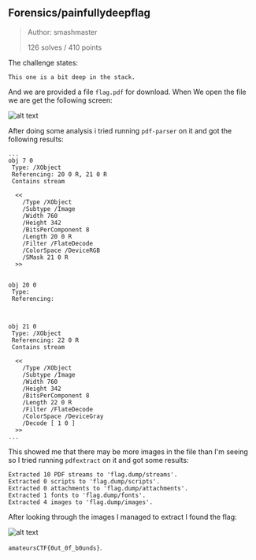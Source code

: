 ## Forensics/painfullydeepflag

>Author: smashmaster
>
>126 solves / 410 points

The challenge states:

```This one is a bit deep in the stack.```

And we are provided a file `flag.pdf` for download. When We open the file we are get the following screen:

![alt text](./openedpdf.png "Contents of the PDF file")

After doing some analysis i tried running `pdf-parser` on it and got the following results:

```
...
obj 7 0
 Type: /XObject
 Referencing: 20 0 R, 21 0 R
 Contains stream

  <<
    /Type /XObject
    /Subtype /Image
    /Width 760
    /Height 342
    /BitsPerComponent 8
    /Length 20 0 R
    /Filter /FlateDecode
    /ColorSpace /DeviceRGB
    /SMask 21 0 R
  >>


obj 20 0
 Type:
 Referencing:



obj 21 0
 Type: /XObject
 Referencing: 22 0 R
 Contains stream

  <<
    /Type /XObject
    /Subtype /Image
    /Width 760
    /Height 342
    /BitsPerComponent 8
    /Length 22 0 R
    /Filter /FlateDecode
    /ColorSpace /DeviceGray
    /Decode [ 1 0 ]
  >>
...
```

This showed me that there may be more images in the file than I'm seeing so I tried running `pdfextract` on it and got some results:

```
Extracted 10 PDF streams to 'flag.dump/streams'.
Extracted 0 scripts to 'flag.dump/scripts'.
Extracted 0 attachments to 'flag.dump/attachments'.
Extracted 1 fonts to 'flag.dump/fonts'.
Extracted 4 images to 'flag.dump/images'.
```

After looking through the images I managed to extract I found the flag:

![alt text](./flag.png "The flag image")

`amateursCTF{0ut_0f_b0unds}`.
